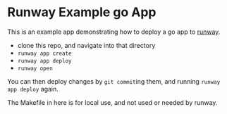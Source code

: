 

# Runway Example go App

This is an example app demonstrating how to deploy a go app
to [runway](https://runway.planetary-quantum.com/).

* clone this repo, and navigate into that directory
* `runway app create`
* `runway app deploy`
* `runway open`

You can then deploy changes by `git commit`ing them, and running `runway app
deploy` again.

The Makefile in here is for local use, and not used or needed by runway.

